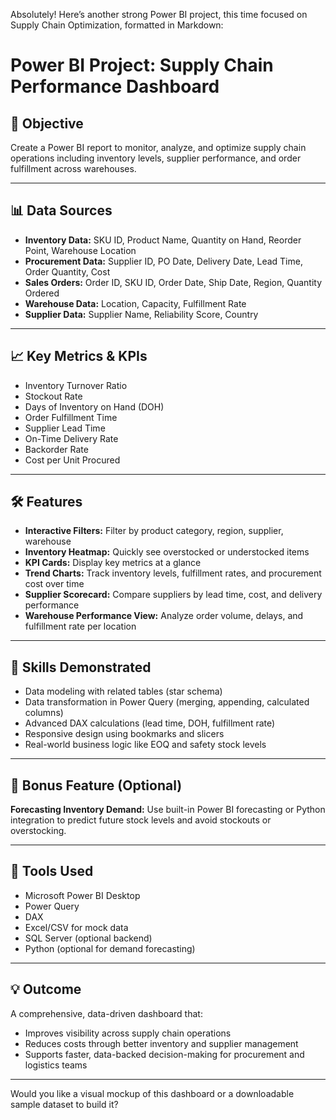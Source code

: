 Absolutely! Here’s another strong Power BI project, this time focused on Supply Chain Optimization, formatted in Markdown:

# Power BI Project: Supply Chain Performance Dashboard

## 🧠 Objective
Create a Power BI report to monitor, analyze, and optimize supply chain operations including inventory levels, supplier performance, and order fulfillment across warehouses.

---

## 📊 Data Sources
- **Inventory Data:** SKU ID, Product Name, Quantity on Hand, Reorder Point, Warehouse Location
- **Procurement Data:** Supplier ID, PO Date, Delivery Date, Lead Time, Order Quantity, Cost
- **Sales Orders:** Order ID, SKU ID, Order Date, Ship Date, Region, Quantity Ordered
- **Warehouse Data:** Location, Capacity, Fulfillment Rate
- **Supplier Data:** Supplier Name, Reliability Score, Country

---

## 📈 Key Metrics & KPIs
- Inventory Turnover Ratio
- Stockout Rate
- Days of Inventory on Hand (DOH)
- Order Fulfillment Time
- Supplier Lead Time
- On-Time Delivery Rate
- Backorder Rate
- Cost per Unit Procured

---

## 🛠️ Features
- **Interactive Filters:** Filter by product category, region, supplier, warehouse
- **Inventory Heatmap:** Quickly see overstocked or understocked items
- **KPI Cards:** Display key metrics at a glance
- **Trend Charts:** Track inventory levels, fulfillment rates, and procurement cost over time
- **Supplier Scorecard:** Compare suppliers by lead time, cost, and delivery performance
- **Warehouse Performance View:** Analyze order volume, delays, and fulfillment rate per location

---

## 🧩 Skills Demonstrated
- Data modeling with related tables (star schema)
- Data transformation in Power Query (merging, appending, calculated columns)
- Advanced DAX calculations (lead time, DOH, fulfillment rate)
- Responsive design using bookmarks and slicers
- Real-world business logic like EOQ and safety stock levels

---

## 🧪 Bonus Feature (Optional)
**Forecasting Inventory Demand:** Use built-in Power BI forecasting or Python integration to predict future stock levels and avoid stockouts or overstocking.

---

## 🧰 Tools Used
- Microsoft Power BI Desktop
- Power Query
- DAX
- Excel/CSV for mock data
- SQL Server (optional backend)
- Python (optional for demand forecasting)

---

## 💡 Outcome
A comprehensive, data-driven dashboard that:
- Improves visibility across supply chain operations
- Reduces costs through better inventory and supplier management
- Supports faster, data-backed decision-making for procurement and logistics teams

---

Would you like a visual mockup of this dashboard or a downloadable sample dataset to build it?